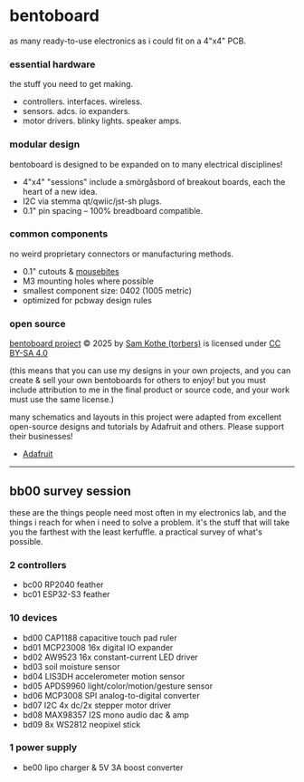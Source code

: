 # bentoboard

as many ready-to-use electronics as i could fit on a 4"x4" PCB.

### essential hardware

the stuff you need to get making.
- controllers. interfaces. wireless.
- sensors. adcs. io expanders.
- motor drivers. blinky lights. speaker amps.

### modular design

bentoboard is designed to be expanded on to many electrical disciplines!
- 4"x4" "sessions" include a smörgåsbord of breakout boards, each the heart of a new idea.
- I2C via stemma qt/qwiic/jst-sh plugs.
- 0.1" pin spacing – 100% breadboard compatible.

### common components

no weird proprietary connectors or manufacturing methods.
- 0.1" cutouts & [mousebites](https://github.com/madworm/Panelization.pretty)
- M3 mounting holes where possible
- smallest component size: 0402 (1005 metric)
- optimized for pcbway design rules

### open source

<a href="https://github.com/torbers/bentoboard">bentoboard project</a> © 2025 by <a href="http://sambkothe.com">Sam Kothe (torbers)</a> is licensed under <a href="https://creativecommons.org/licenses/by-sa/4.0/">CC BY-SA 4.0</a>

(this means that you can use my designs in your own projects, and you can create & sell your own bentoboards for others to enjoy! but you must include attribution to me in the final product or source code, and your work must use the same license.)

many schematics and layouts in this project were adapted from excellent open-source designs and tutorials by Adafruit and others. Please support their businesses! <br>
- [Adafruit](https://www.adafruit.com/)

---

## bb00 survey session

these are the things people need most often in my electronics lab, and the things i reach for when i need to solve a problem. it's the stuff that will take you the farthest with the least kerfuffle. a practical survey of what's possible.

### 2 controllers
 - bc00 RP2040 feather
 - bc01 ESP32-S3 feather

### 10 devices
 - bd00 CAP1188 capacitive touch pad ruler
 - bd01 MCP23008 16x digital IO expander
 - bd02 AW9523 16x constant-current LED driver
 - bd03 soil moisture sensor
 - bd04 LIS3DH accelerometer motion sensor
 - bd05 APDS9960 light/color/motion/gesture sensor
 - bd06 MCP3008 SPI analog-to-digital converter
 - bd07 I2C 4x dc/2x stepper motor driver
 - bd08 MAX98357 I2S mono audio dac & amp
 - bd09 8x WS2812 neopixel stick

### 1 power supply
 - be00 lipo charger & 5V 3A boost converter
